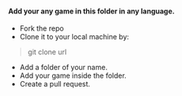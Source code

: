 #### Add your any game in this folder in any language.
- Fork the repo
- Clone it to your local machine by: 
> git clone url
- Add a folder of your name.
- Add your game inside the folder.
- Create a pull request.
